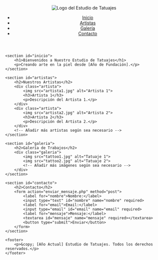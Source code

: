 <!DOCTYPE html>
<html lang="es">
<head>
    <meta charset="UTF-8">
    <meta name="viewport" content="width=device-width, initial-scale=1.0">
    <title>Estudio de Tatuajes</title>
    <link rel="stylesheet" href="styles.css">
</head>
<body>
    <header>
        <div class="logo">
            <img src="logo.png" alt="Logo del Estudio de Tatuajes">
        </div>
        <nav>
            <ul>
                <li><a href="#inicio">Inicio</a></li>
                <li><a href="#artistas">Artistas</a></li>
                <li><a href="#galeria">Galería</a></li>
                <li><a href="#contacto">Contacto</a></li>
            </ul>
        </nav>
    </header>

    <section id="inicio">
        <h1>Bienvenidos a Nuestro Estudio de Tatuajes</h1>
        <p>Creando arte en la piel desde [Año de Fundación].</p>
    </section>

    <section id="artistas">
        <h2>Nuestros Artistas</h2>
        <div class="artista">
            <img src="artista1.jpg" alt="Artista 1">
            <h3>Artista 1</h3>
            <p>Descripción del Artista 1.</p>
        </div>
        <div class="artista">
            <img src="artista2.jpg" alt="Artista 2">
            <h3>Artista 2</h3>
            <p>Descripción del Artista 2.</p>
        </div>
        <!-- Añadir más artistas según sea necesario -->
    </section>

    <section id="galeria">
        <h2>Galería de Trabajos</h2>
        <div class="galeria">
            <img src="tattoo1.jpg" alt="Tatuaje 1">
            <img src="tattoo2.jpg" alt="Tatuaje 2">
            <!-- Añadir más imágenes según sea necesario -->
        </div>
    </section>

    <section id="contacto">
        <h2>Contacto</h2>
        <form action="enviar_mensaje.php" method="post">
            <label for="nombre">Nombre:</label>
            <input type="text" id="nombre" name="nombre" required>
            <label for="email">Email:</label>
            <input type="email" id="email" name="email" required>
            <label for="mensaje">Mensaje:</label>
            <textarea id="mensaje" name="mensaje" required></textarea>
            <button type="submit">Enviar</button>
        </form>
    </section>

    <footer>
        <p>&copy; [Año Actual] Estudio de Tatuajes. Todos los derechos reservados.</p>
    </footer>
</body>
</html>
